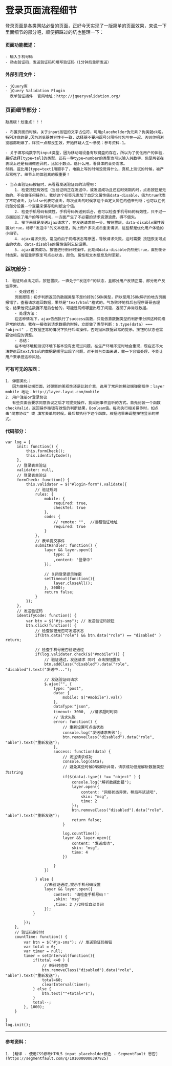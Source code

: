 # 登录页面流程细节

登录页面是各类网站必备的页面，正好今天实现了一版简单的页面效果，来说一下里面细节的部分吧，顺便把踩过的坑也整理一下：

#### 页面功能概述：
    - 输入手机号码
    - 动态验证码，发送验证码和填写验证码（1分钟后重新发送）

#### 外部引用文件：
    - jQuery库
    - jQuery Validation Plugin  
      表单验证插件  官网地址：http://jqueryvalidation.org/ 
       
### 页面细节部分：

    敲黑板！划重点！！！
    
    - 布置页面的时候，关于input按钮的文字占位符，可用placeholder伪元素？伪类就ok啦。特别注意的是,因为浏览器兼容性不一致，选择器不要用逗号分隔符打包写在一起，否则你把浏览器都刷爆了，样式一点都没生效，开始怀疑人生～参见：参考资料-1。
    
    - 关于填写纯数字的input类型，因为移动端设备有软键盘的存在，所以为了优化用户的体验，最好选择[type=tel]的类型，还有一种type=number的类型也可以输入纯数字，但是两者在表现上还是有细微差异的，比如小数点。选什么用，看具体的业务需求。
    然鹅，逗比用[type=text]用顺手了，电脑上写的时候没觉得什么，真机上测试的时候，被产品骂死了。细节上的体验真的很重要！
    
    - 当点击验证码按钮时，来看看发送验证码的流程吧：
        1. 检查按钮有效性（当验证码正在发送中，或发送成功且还在时效期内时，点击按钮是无效的，不会做任何操作）。我给这个标签元素加了自定义属性值data-disable，值为true代表了不可点击，为false代表可点击，每次点击的时候拿这个自定义属性的值来判断；也可以在代码部分设置一个变量来保存和判断这个值。
        2. 检查手机号码有效性。手机号码传送到后台，也可以检查手机号码的有效性，只不过一方面加长了用户的等待时间，一方面产生了不必要的请求资源浪费，得不偿失。
        3. 接下来就是发送ajax请求了，在发送请求前一步，按钮置灰，data-disable属性设置为true，标示"发送中"的文本信息，防止用户多次点击重复请求，这些都是优化用户体验的小细节。
        4. ajax请求失败。常见的由于网络状态等原因，导致请求失败，这时需要 按钮恢复可点击的状态，data-disable的属性值别忘记设置。
        5. ajax请求成功。按钮进行倒计时操作，此期间data-disable仍然是true，直到倒计时结束，按钮重新恢复可点击状态，颜色、属性和文本信息及时更新。


### 踩坑部分：
    1. 验证码点击之后，按钮置灰，一直处于"发送中"的状态，且部分用户反馈正常、部分用户反馈异常。
        - 处理过程：
        页面报错：初步判断返回的数据类型不是约好的JSON类型，所以使用JSON解析的地方页面报错了。查看请求返回数据，果然是"text/html"格式的。气急败坏地找后台程序哥哥去理论，结果他说这数据不是后台给的，可能是网络哪里出现了问题，返回了非常规数据。
        - 处理方法：
        在这种情况下，ajax依然执行了success函数，只能依靠数据类型的判断来分辨这种网络异常的状态。我在一接收到请求数据的时候，立即做了类型判断：$.type(data) === "object" ，在数据正常的情况下执行后续操作，否则抛出数据异常的提示。按钮的状态也需要做相应的调整。
        - 总结：
        在本地环境和测试环境下基本没有出现过问题，在生产环境不定时地会重现，现在还不太清楚返回text/html的数据是哪里出现了问题，对于前台页面来说，做一下容错处理，不能让用户来承担这种风险。
    
    
#### 可有可无的东西：
    1. 弹窗美化：
       因为做移动端页面，对弹窗的美观性还是比较介意，选用了常用的移动端弹窗插件：layer mobile 地址：http://layer.layui.com/mobile
    2. 用户注册or登录协议
       有些页面会要求同意协议之后才可提交操作，我采用事件监听的方式。首先封装一个函数checkValid，返回操作按钮有效性的判断结果，Boolean值。每次执行相关操作时，如点击"同意协议" 或 填写表单的时候，最后都执行下这个函数，根据结果来调整按钮显示的样式。
        
#### 代码部分：
``` {javascript}
var log = {
     init: function() {
         this.formCheck();
         this.identifyCode();
     },
     // 登录表单验证
     validater: null,
     // 登录表单验证
     formCheck: function() {
         this.validater = $("#login-form").validate({
             // 验证规则
             rules: {
                 mobile: {
                     required: true,
                     checkTel: true
                 },
                 code: {
                     // remote: "",  //远程验证地址
                     required: true
                 }
             },
             // 表单提交事件
             submitHandler: function() {
                 layer && layer.open({
                     type: 2
                     ,content: '登录中'
                 });

                 // 关闭登录提示弹窗
                 setTimeout(function(){
                     layer.closeAll();
                 }, 3000);
                 return false;
             }
         });
     },
     // 发送验证码
     identifyCode: function() {
         var btn = $("#js-sms"); // 发送验证码按钮
         btn.click(function() {
             // 检查按钮是否可发送状态
             if(btn.data("role") && btn.data("role") == "disabled" ) return;

             // 检查手机号是否验证通过
             if(log.validater.check($("#mobile"))) {
                 // 验证通过，发送请求 同时 点击按钮置灰
                 btn.addClass("disabled").data("role", "disabled").text("发送中...");

                 // 发送验证码请求
                 $.ajax("", {
                     type: "post",
                     data: {
                         mobile: $("#mobile").val()
                     },
                     dataType:"json",
                     timeout: 3000,  //请求超时时间
                     // 请求失败
                     error: function() {
                         // 重新设置可点击状态
                         console.log("发送请求失败");
                         btn.removeClass("disabled").data("role", "able").text("重新发送");
                     },
                     success: function(data) {
                         // 发送请求成功
                         console.log(data);
                         // 避免某些时候DNS解析异常，请求成功但是解析数据类型为string
                         if($(data).type() !== "object" ) {
                             console.log("解析数据出错");
                             layer.open({
                                 content: "网络状态异常，稍后再试试吧",
                                 skin: "msg",
                                 time: 2
                             });
                             btn.removeClass("disabled").data("role", "able").text("重新发送");
                             return false;
                         }

                         log.countTime();
                         layer && layer.open({
                             content: "发送成功",
                             skin: "msg",
                             time: 4
                         })

                     }
                 })

             } else {
                 //未验证通过,提示手机号码设置
                 layer && layer.open({
                     content: '请检查手机号码！'
                     ,skin: 'msg'
                     ,time: 2 //2秒后自动关闭
                 });
            }

        });
    },
    // 验证码倒计时
    countTime: function() {
        var btn = $("#js-sms"); // 发送验证码按钮
        var total = 6;
        var timer = null;
        timer = setInterval(function(){
            if(total <=0 ) {
                // 倒计时结束
                btn.removeClass("disabled").data("role", "able").text("重新发送");
                total=60;
                clearInterval(timer);
            } else {
                btn.text(""+total+"s");
            }
            total--;
        }, 1000);
    }

}
log.init();
```
---              
        
#### 参考资料：
    1. [翻译 - 使用CSS修改HTML5 input placeholder颜色 - SegmentFault 思否](https://segmentfault.com/q/1010000000397925)